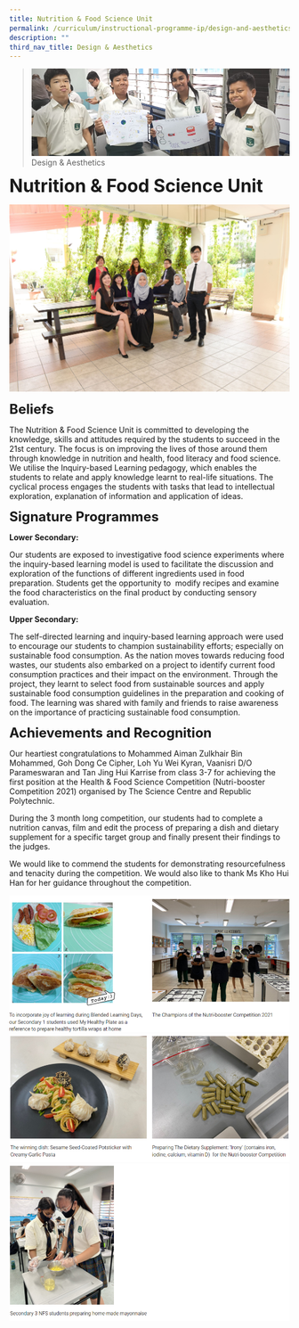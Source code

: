 ```yaml
---
title: Nutrition & Food Science Unit
permalink: /curriculum/instructional-programme-ip/design-and-aesthetics/nutrition-and-food-science-unit
description: ""
third_nav_title: Design & Aesthetics
---
```

>![](/images/Curriculum/Curriculum.jpg)
>Design & Aesthetics

**<font size=6>Nutrition & Food Science Unit</font>**

![](/images/Curriculum/Nutrition%20&%20Food%20Science.jpg)

**<font size=5>Beliefs</font>**

The Nutrition & Food Science Unit is committed to developing the knowledge, skills and attitudes required by the students to succeed in the  21st century. The focus is on improving the lives of those around them through knowledge in nutrition and health, food literacy and food science. We utilise the Inquiry-based Learning pedagogy, which enables the students to relate and apply knowledge learnt to real-life situations. The cyclical process engages the students with tasks that lead to intellectual exploration, explanation of information and application of ideas.

  
**<font size=5>Signature Programmes</font>**

**Lower Secondary:** 

Our students are exposed to investigative food science experiments where the inquiry-based learning model is used to facilitate the discussion and exploration of the functions of different ingredients used in food preparation. Students get the opportunity to  modify recipes and examine the food characteristics on the final product by conducting sensory evaluation.     

**Upper Secondary:** 

The self-directed learning and inquiry-based learning approach were used to encourage our students to champion sustainability efforts; especially on sustainable food consumption. As the nation moves towards reducing food wastes, our students also embarked on a project to identify current food consumption practices and their impact on the environment. Through the project, they learnt to select food from sustainable sources and apply sustainable food consumption guidelines in the preparation and cooking of food. The learning was shared with family and friends to raise awareness on the importance of practicing sustainable food consumption.

  
**<font size=5>Achievements and Recognition</font>**

Our heartiest congratulations to Mohammed Aiman Zulkhair Bin Mohammed, Goh Dong Ce Cipher, Loh Yu Wei Kyran, Vaanisri D/O Parameswaran and Tan Jing Hui Karrise from class 3-7 for achieving the first position at the Health & Food Science Competition (Nutri-booster Competition 2021) organised by The Science Centre and Republic Polytechnic.  
  

During the 3 month long competition, our students had to complete a nutrition canvas, film and edit the process of preparing a dish and dietary supplement for a specific target group and finally present their findings to the judges.

  

We would like to commend the students for demonstrating resourcefulness and tenacity during the competition. We would also like to thank Ms Kho Hui Han for her guidance throughout the competition.


![](/images/Curriculum/Food%20Nutrition%201.png)
![](/images/Curriculum/Food%20Nutrition%202.png)
![](/images/Curriculum/Food%20Nutrition%203.png)